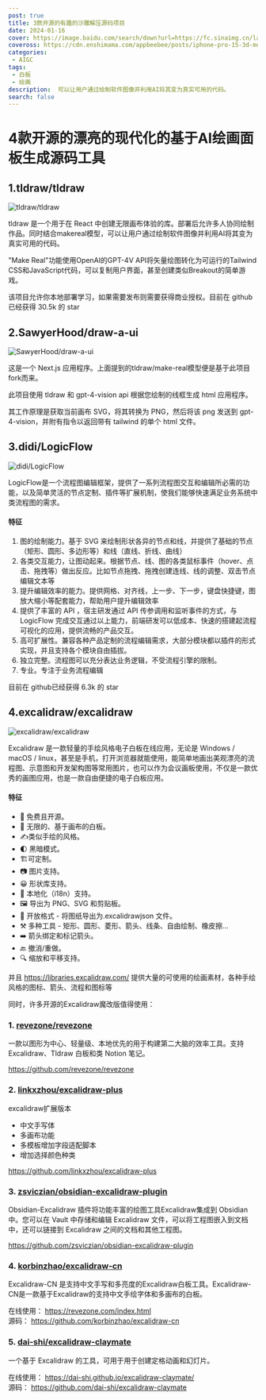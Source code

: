 ```yaml
---
post: true
title: 3款开源的有趣的沙雕解压源码项目
date: 2024-01-16
cover: https://image.baidu.com/search/down?url=https://fc.sinaimg.cn/large/6364aa43gy1hlv3g13jpmj21400qo4km.jpg
coveross: https://cdn.enshimama.com/appbeebee/posts/iphone-pro-15-3d-mockups-free.gif
categories:
 - AIGC
tags:
 - 白板
 - 绘画
description:  可以让用户通过绘制软件图像并利用AI将其变为真实可用的代码。
search: false
---
```

# 4款开源的漂亮的现代化的基于AI绘画面板生成源码工具

## 1.tldraw/tldraw
![tldraw/tldraw](https://image.baidu.com/search/down?url=https://fc.sinaimg.cn/large/6364aa43gy1hlv3giyk96j21400mik2b.jpg)

tldraw 是一个用于在 React 中创建无限画布体验的库。部署后允许多人协同绘制作品。同时结合makereal模型，可以让用户通过绘制软件图像并利用AI将其变为真实可用的代码。

"Make Real"功能使用OpenAI的GPT-4V API将矢量绘图转化为可运行的Tailwind CSS和JavaScript代码，可以复制用户界面，甚至创建类似Breakout的简单游戏。

该项目允许你本地部署学习，如果需要发布则需要获得商业授权。目前在 github已经获得 30.5k 的 star

<ArticleLink via="post" :work="{
    title: 'tldraw/tldraw',
    view: 'https://www.tldraw.com/',
    github: 'tldraw/tldraw',
    coveross: '',
    beecode: '',
    viewtit: '访问网站',
    wxwords: '',
    }" />

<ArticleLink via="post" :work="{
    title: 'tldraw/make-real',
    view: 'https://makereal.tldraw.com/',
    github: 'tldraw/make-real',
    coveross: '',
    beecode: '',
    viewtit: '访问网站',
    wxwords: '',
    }" />


## 2.SawyerHood/draw-a-ui
![SawyerHood/draw-a-ui](https://image.baidu.com/search/down?url=https://fc.sinaimg.cn/large/6364aa43gy1hlv3gw3lhng20go09e1kx.jpg)

这是一个 Next.js 应用程序。上面提到的tldraw/make-real模型便是基于此项目 fork而来。

此项目使用 tldraw 和 gpt-4-vision api 根据您绘制的线框生成 html 应用程序。

其工作原理是获取当前画布 SVG，将其转换为 PNG，然后将该 png 发送到 gpt-4-vision，并附有指令以返回带有 tailwind 的单个 html 文件。

<ArticleLink via="post" :work="{
    title: 'SawyerHood/draw-a-ui',
    view: 'https://www.draw-a-ui.com/',
    github: 'SawyerHood/draw-a-ui',
    coveross: '',
    beecode: '',
    viewtit: '访问网站',
    wxwords: '',
    }" />

## 3.didi/LogicFlow
![didi/LogicFlow](https://image.baidu.com/search/down?url=https://fc.sinaimg.cn/large/6364aa43gy1hlv3hdqj2vg21i20ugkjl.jpg)

LogicFlow是一个流程图编辑框架，提供了一系列流程图交互和编辑所必需的功能，以及简单灵活的节点定制、插件等扩展机制，使我们能够快速满足业务系统中类流程图的需求。

#### 特征
1. 图的绘制能力。基于 SVG 来绘制形状各异的节点和线，并提供了基础的节点（矩形、圆形、多边形等）和线（直线、折线、曲线）
2. 各类交互能力，让图动起来。根据节点、线、图的各类鼠标事件（hover、点击、拖拽等）做出反应。比如节点拖拽、拖拽创建连线、线的调整、双击节点编辑文本等
3. 提升编辑效率的能力。提供网格、对齐线，上一步、下一步，键盘快捷键，图放大缩小等配套能力，帮助用户提升编辑效率
4. 提供了丰富的 API ，宿主研发通过 API 传参调用和监听事件的方式，与 LogicFlow 完成交互通过以上能力，前端研发可以低成本、快速的搭建起流程可视化的应用，提供流畅的产品交互。
5. 高可扩展性。兼容各种产品定制的流程编辑需求，大部分模块都以插件的形式实现，并且支持各个模块自由插拔。
6. 独立完整。流程图可以充分表达业务逻辑，不受流程引擎的限制。
7. 专业。专注于业务流程编辑

目前在 github已经获得 6.3k 的 star

<ArticleLink via="post" :work="{
    title: 'didi/LogicFlow',
    view: 'https://site.logic-flow.cn/examples/#/gallery',
    github: 'didi/LogicFlow',
    coveross: '',
    beecode: '',
    viewtit: '访问网站',
    wxwords: '',
    }" />


## 4.excalidraw/excalidraw
![excalidraw/excalidraw](https://image.baidu.com/search/down?url=https://fc.sinaimg.cn/large/6364aa43gy1hlv3g13jpmj21400qo4km.jpg)

Excalidraw 是一款轻量的手绘风格电子白板在线应用，无论是 Windows / macOS / linux，甚至是手机，打开浏览器就能使用，能简单地画出美观漂亮的流程图、示意图和开发架构图等常用图片，也可以作为会议画板使用，不仅是一款优秀的画图应用，也是一款自由便捷的电子白板应用。

#### 特征
- 💯 免费且开源。
- 🎨 无限的、基于画布的白板。
- ✍️类似手绘的风格。
- 🌓 黑暗模式。
- 🏗️可定制。
- 📷 图片支持。
- 😀 形状库支持。
- 👅 本地化（i18n）支持。
- 🖼️ 导出为 PNG、SVG 和剪贴板。
- 💾 开放格式 - 将图纸导出为.excalidrawjson 文件。
- ⚒️ 多种工具 - 矩形、圆形、菱形、箭头、线条、自由绘制、橡皮擦...
- ➡️ 箭头绑定和标记箭头。
- 🔙 撤消/重做。
- 🔍 缩放和平移支持。

并且 https://libraries.excalidraw.com/ 提供大量的可使用的绘画素材，各种手绘风格的图标、箭头、流程和图标等

<ArticleLink via="post" :work="{
    title: 'excalidraw/excalidraw',
    view: 'https://excalidraw.com/',
    github: 'excalidraw/excalidraw',
    coveross: '',
    beecode: '',
    viewtit: '访问网站',
    wxwords: '',
    }" />

同时，许多开源的Excalidraw魔改版值得使用：

### 1. [revezone/revezone](https://github.com/revezone/revezone)

一款以图形为中心、轻量级、本地优先的用于构建第二大脑的效率工具。支持 Excalidraw、Tldraw 白板和类 Notion 笔记。

https://github.com/revezone/revezone

### 2. [linkxzhou/excalidraw-plus](https://github.com/linkxzhou/excalidraw-plus)

excalidraw扩展版本

 - 中文手写体
 - 多画布功能
 - 多模板增加字段适配脚本
 - 增加选择颜色种类

https://github.com/linkxzhou/excalidraw-plus

### 3. [zsviczian/obsidian-excalidraw-plugin](https://github.com/zsviczian/obsidian-excalidraw-plugin)

Obsidian-Excalidraw 插件将功能丰富的绘图工具Excalidraw集成到 Obsidian 中。您可以在 Vault 中存储和编辑 Excalidraw 文件，可以将工程图嵌入到文档中，还可以链接到 Excalidraw 之间的文档和其他工程图。

https://github.com/zsviczian/obsidian-excalidraw-plugin

### 4. [korbinzhao/excalidraw-cn](https://github.com/korbinzhao/excalidraw-cn)

Excalidraw-CN 是支持中文手写和多亮度的Excalidraw白板工具。Excalidraw-CN是一款基于Excalidraw的支持中文手绘字体和多画布的白板。

在线使用： https://revezone.com/index.html  
源码： https://github.com/korbinzhao/excalidraw-cn

### 5. [dai-shi/excalidraw-claymate](https://github.com/dai-shi/excalidraw-claymate)

一个基于 Excalidraw 的工具，可用于用于创建定格动画和幻灯片。

在线使用： https://dai-shi.github.io/excalidraw-claymate/  
源码： https://github.com/dai-shi/excalidraw-claymate



